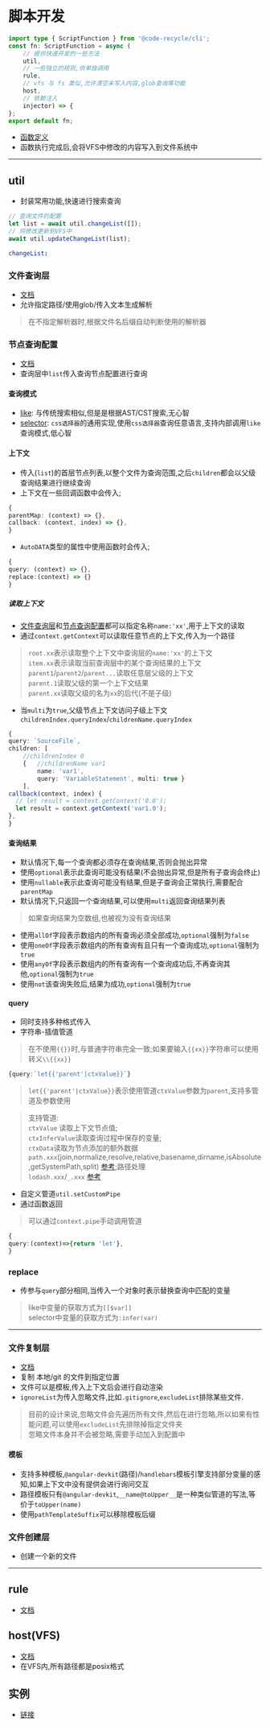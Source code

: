 # 脚本开发
```ts
import type { ScriptFunction } from '@code-recycle/cli';
const fn: ScriptFunction = async (
    // 提供快速开发的一些方法
    util, 
    // 一些独立的规则,供单独调用
    rule, 
    // vfs 与 fs 类似,允许清空未写入内容,glob查询等功能
    host, 
    // 依赖注入
    injector) => {
};
export default fn;
```

- [函数定义](/api-docs/interfaces/ScriptFunction.html ':ignore')
- 函数执行完成后,会将VFS中修改的内容写入到文件系统中


---

## util
- 封装常用功能,快速进行搜索查询

```ts
// 查询文件的配置
let list = await util.changeList([]);
// 将修改更新到VFS中
await util.updateChangeList(list);
```

```yaml
changeList:
```

### 文件查询层
- [文档](/api-docs/interfaces/FileQueryLayer.html ':ignore')
- 允许指定路径/使用glob/传入文本生成解析

> 在不指定解析器时,根据文件名后缀自动判断使用的解析器

### 节点查询配置 
- [文档](/api-docs/types/NodeQueryItem.html ':ignore')
- 查询层中`list`传入查询节点配置进行查询

#### 查询模式
- [like](/zh-Hans/模式/like): 与传统搜索相似,但是是根据AST/CST搜索,无心智
- [selector](/zh-Hans/模式/selector): `css选择器`的通用实现,使用`css选择器`查询任意语言,支持内部调用`like`查询模式,低心智

#### 上下文
- 传入(`list`)的首层节点列表,以整个文件为查询范围,之后`children`都会以父级查询结果进行继续查询
- 上下文在一些回调函数中会传入;

```ts
{
parentMap: (context) => {},
callback: (context, index) => {},
}
```

- `AutoDATA`类型的属性中使用函数时会传入;

```ts
{
query: (context) => {},
replace:(context) => {}
}
```


##### 读取上下文
- [文件查询层](/api-docs/interfaces/FileQueryLayer.html ':ignore')和[节点查询配置](/api-docs/types/NodeQueryItem.html ':ignore')都可以指定名称`name:'xx'`,用于上下文的读取
- 通过`context.getContext`可以读取任意节点的上下文,传入为一个路径

> `root.xx`表示读取整个上下文中查询层的`name:'xx'`的上下文  
> `item.xx`表示读取当前查询层中的某个查询结果的上下文  
> `parent1`/`parent2`/`parent...`读取任意层父级的上下文  
> `parent.1`读取父级的第一个上下文结果  
> `parent.xx`读取父级的名为`xx`的后代(不是子级)  
- 当`multi`为`true`,父级节点上下文访问子级上下文`childrenIndex.queryIndex`/`childrenName.queryIndex`

```ts
{
query: `SourceFile`,
children: [
    //childrenIndex 0
    {   //childrenName var1
        name: 'var1', 
        query: 'VariableStatement', multi: true }
    ],
callback(context, index) {
  // let result = context.getContext('0.0');
  let result = context.getContext('var1.0');
},
}
```


#### 查询结果
- 默认情况下,每一个查询都必须存在查询结果,否则会抛出异常
- 使用`optional`表示此查询可能没有结果(不会抛出异常,但是所有子查询会终止)
- 使用`nullable`表示此查询可能没有结果,但是子查询会正常执行,需要配合`parentMap`
- 默认情况下,只返回一个查询结果,可以使用`multi`返回查询结果列表

> 如果查询结果为空数组,也被视为没有查询结果
- 使用`allOf`字段表示数组内的所有查询必须全部成功,`optional`强制为`false`
- 使用`oneOf`字段表示数组内的所有查询有且只有一个查询成功,`optional`强制为`true`
- 使用`anyOf`字段表示数组内的所有查询有一个查询成功后,不再查询其他,`optional`强制为`true`
- 使用`not`该查询失败后,结果为成功,`optional`强制为`true`

#### query
- 同时支持多种格式传入
- 字符串-插值管道

> 在不使用`{{}}`时,与普通字符串完全一致;如果要输入`{{xx}}`字符串可以使用转义`\\{{xx}}`

```ts
{query:`let{{'parent'|ctxValue}}`}
```

> `let{{'parent'|ctxValue}}`表示使用管道`ctxValue`参数为`parent`,支持多管道及参数使用  

> 支持管道:  
> `ctxValue` 读取上下文节点值;  
> `ctxInferValue`读取查询过程中保存的变量;  
> `ctxData`读取为节点添加的额外数据  
> `path.xxx`(join,normalize,resolve,relative,basename,dirname,isAbsolute,getSystemPath,split) [参考](/api-docs/classes/Util.html#path ':ignore');路径处理  
> `lodash.xxx`/`_.xxx` [参考](https://lodash.com/docs)  

- 自定义管道`util.setCustomPipe`
- 通过函数返回

> 可以通过`context.pipe`手动调用管道

```ts
{
query:(context)=>{return 'let'},
}
```

### replace
- 传参与`query`部分相同,当传入一个对象时表示替换查询中匹配的变量

> like中变量的获取方式为`[[$var]]`  
> selector中变量的获取方式为`:infer(var)`

---
### 文件复制层
- [文档](/api-docs/types/FileCopyLayer.html ':ignore')
- 复制 本地/git 的文件到指定位置
- 文件可以是模板,传入上下文后会进行自动渲染
- `ignoreList`为传入忽略文件,比如`.gitignore`,`excludeList`排除某些文件.

> 目前的设计来说,忽略文件会先遍历所有文件,然后在进行忽略,所以如果有性能问题,可以使用`excludeList`先排除掉指定文件夹  
> 忽略文件本身并不会被忽略,需要手动加入到配置中
#### 模板
- 支持多种模板,`@angular-devkit`(路径)/`handlebars`模板引擎支持部分变量的感知,如果上下文中没有提供会进行询问交互
- 路径模板只有`@angular-devkit`,`__name@toUpper__`是一种类似管道的写法,等价于`toUpper(name)`
- 使用`pathTemplateSuffix`可以移除模板后缀

### 文件创建层
- 创建一个新的文件

---


## rule
- [文档](/api-docs/classes/Util.html#rule ':ignore')

## host(VFS)
- [文档](/api-docs/classes/ReadScopedHost.html ':ignore')
- 在VFS内,所有路径都是posix格式

## 实例
- [链接](https://github.com/wszgrcy/code-recycle-plugin-script/tree/master/examples)
